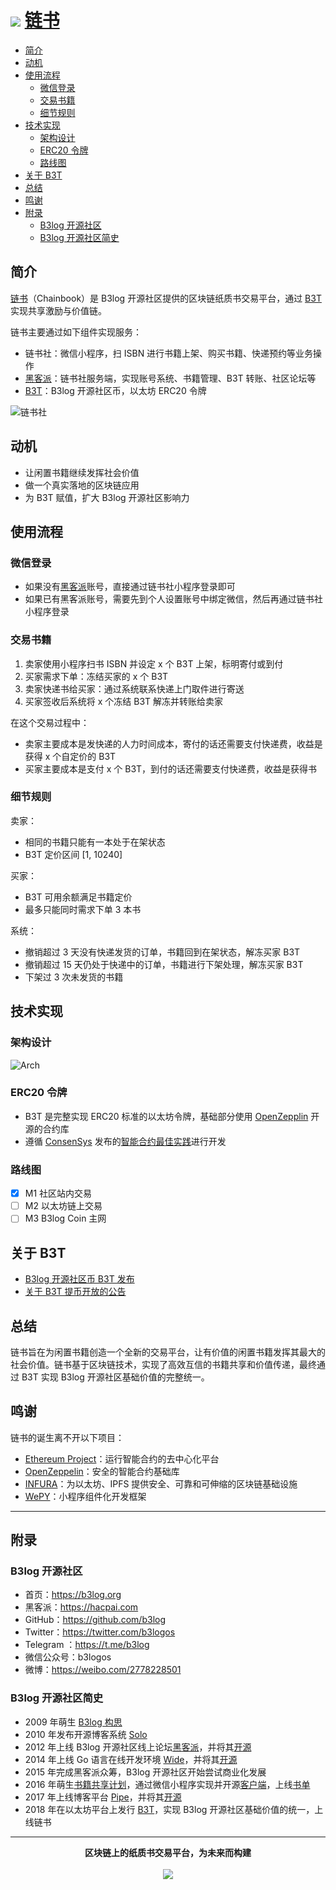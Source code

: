 # <img src="https://b3log.org/images/brand/chainbook-32.png"> [链书](https://github.com/b3log/chainbook)

* [简介](#简介)
* [动机](#动机)
* [使用流程](#使用流程)
  * [微信登录](#微信登录)
  * [交易书籍](#交易书籍)
  * [细节规则](#细节规则)
* [技术实现](#技术实现)
  * [架构设计](#架构设计)
  * [ERC20 令牌](#erc20-令牌)
  * [路线图](#路线图)
* [关于 B3T](#关于-b3t)
* [总结](#总结)
* [鸣谢](#鸣谢)
* [附录](#附录)
  * [B3log 开源社区](#b3log-开源社区)
  * [B3log 开源社区简史](#b3log-开源社区简史)

## 简介

[链书](https://github.com/b3log/chainbook)（Chainbook）是 B3log 开源社区提供的区块链纸质书交易平台，通过 [B3T](https://hacpai.com/article/1516547810228) 实现共享激励与价值链。

链书主要通过如下组件实现服务：

* 链书社：微信小程序，扫 ISBN 进行书籍上架、购买书籍、快递预约等业务操作
* [黑客派](https://hacpai.com)：链书社服务端，实现账号系统、书籍管理、B3T 转账、社区论坛等
* [B3T](https://hacpai.com/article/1516547810228)：B3log 开源社区币，以太坊 ERC20 令牌

![链书社](https://img.hacpai.com/file/2018/06/a49850df84a8461ea75be8245ea1e11b_image.png)

## 动机

* 让闲置书籍继续发挥社会价值
* 做一个真实落地的区块链应用
* 为 B3T 赋值，扩大 B3log 开源社区影响力

## 使用流程

### 微信登录

* 如果没有[黑客派](https://hacpai.com)账号，直接通过链书社小程序登录即可
* 如果已有黑客派账号，需要先到个人设置账号中绑定微信，然后再通过链书社小程序登录

### 交易书籍

1. 卖家使用小程序扫书 ISBN 并设定 x 个 B3T 上架，标明寄付或到付
2. 买家需求下单：冻结买家的 x 个 B3T
3. 卖家快递书给买家：通过系统联系快递上门取件进行寄送
4. 买家签收后系统将 x 个冻结 B3T 解冻并转账给卖家

在这个交易过程中：

* 卖家主要成本是发快递的人力时间成本，寄付的话还需要支付快递费，收益是获得 x 个自定价的 B3T
* 买家主要成本是支付 x 个 B3T，到付的话还需要支付快递费，收益是获得书

### 细节规则

卖家：

* 相同的书籍只能有一本处于在架状态
* B3T 定价区间 \[1, 10240\]

买家：

* B3T 可用余额满足书籍定价
* 最多只能同时需求下单 3 本书

系统：

* 撤销超过 3 天没有快递发货的订单，书籍回到在架状态，解冻买家 B3T
* 撤销超过 15 天仍处于快递中的订单，书籍进行下架处理，解冻买家 B3T
* 下架过 3 次未发货的书籍

## 技术实现

### 架构设计

![Arch](https://img.hacpai.com/file/2018/06/f570d30abd16450686c354bf1a26605b_chainbook_arch.png)

### ERC20 令牌

* B3T 是完整实现 ERC20 标准的以太坊令牌，基础部分使用 [OpenZepplin](https://openzeppelin.org) 开源的合约库
* 遵循 [ConsenSys](https://consensys.net) 发布的[智能合约最佳实践](https://github.com/ConsenSys/smart-contract-best-practices)进行开发

### 路线图

* [x] M1 社区站内交易
* [ ] M2 以太坊链上交易
* [ ] M3 B3log Coin 主网  

## 关于 B3T

* [B3log 开源社区币 B3T 发布](https://hacpai.com/article/1516547810228)
* [关于 B3T 提币开放的公告](https://hacpai.com/article/1520475188028)

## 总结

链书旨在为闲置书籍创造一个全新的交易平台，让有价值的闲置书籍发挥其最大的社会价值。链书基于区块链技术，实现了高效互信的书籍共享和价值传递，最终通过 B3T 实现 B3log 开源社区基础价值的完整统一。

## 鸣谢

链书的诞生离不开以下项目：

* [Ethereum Project](https://www.ethereum.org)：运行智能合约的去中心化平台
* [OpenZeppelin](https://github.com/OpenZeppelin/zeppelin-solidity)：安全的智能合约基础库
* [INFURA](https://infura.io)：为以太坊、IPFS 提供安全、可靠和可伸缩的区块链基础设施
* [WePY](https://github.com/Tencent/wepy)：小程序组件化开发框架

----

## 附录

### B3log 开源社区

* 首页：https://b3log.org
* 黑客派：https://hacpai.com
* GitHub：https://github.com/b3log
* Twitter：https://twitter.com/b3logos
* Telegram ：https://t.me/b3log
* 微信公众号：b3logos
* 微博：https://weibo.com/2778228501

### B3log 开源社区简史

* 2009 年萌生 [B3log 构思](http://88250.b3log.org/articles/2009/12/09/1260370800000.html) 
* 2010 年发布开源博客系统 [Solo](https://github.com/b3log/solo)
* 2012 年上线 B3log 开源社区线上论坛[黑客派](https://hacpai.com)，并将其[开源](https://github.com/b3log/symphony)
* 2014 年上线 Go 语言在线开发环境 [Wide](https://wide.b3log.org)，并将其[开源](https://github.com/b3log/wide)
* 2015 年完成黑客派众筹，B3log 开源社区开始尝试商业化发展
* 2016 年萌生[书籍共享计划](https://hacpai.com/article/1483240295087)，通过微信小程序实现并开源[客户端](https://github.com/b3log/symphony-weapp)，上线[书单](https://hacpai.com/tag/book_share)
* 2017 年上线博客平台 [Pipe](http://pipe.b3log.org)，并将其[开源](https://github.com/b3log/pipe)
* 2018 年在以太坊平台上发行 [B3T](https://etherscan.io/token/0xe249e7a6f5a9efee03b4c5090c77245ef6fe0f5e)，实现 B3log 开源社区基础价值的统一，上线链书

----

<p align = "center">
<strong>区块链上的纸质书交易平台，为未来而构建</strong>
<br><br>
<img src="https://b3log.org/images/brand/chainbook-128.png">
</p>

